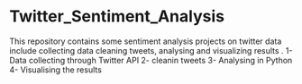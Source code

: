 # Twitter_Sentiment_Analysis

This repository contains some sentiment analysis projects on twitter data include collecting data cleaning tweets, analysing and visualizing results .
1- Data collecting through Twitter API
2- cleanin tweets 
3- Analysing in Python 
4- Visualising the results
